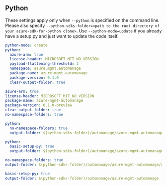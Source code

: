 ## Python

These settings apply only when `--python` is specified on the command line.
Please also specify `--python-sdks-folder=<path to the root directory of your azure-sdk-for-python clone>`.
Use `--python-mode=update` if you already have a setup.py and just want to update the code itself.

``` yaml $(python) && !$(track2) 
python-mode: create
python:
  azure-arm: true
  license-header: MICROSOFT_MIT_NO_VERSION
  payload-flattening-threshold: 2
  namespace: azure.mgmt.automanage
  package-name: azure-mgmt-automanage
  package-version: 0.1.0
  clear-output-folder: true
```

```yaml $(python) && $(track2) 
azure-arm: true 
license-header: MICROSOFT_MIT_NO_VERSION 
package-name: azure-mgmt-automanage
package-version: 0.1.0-preview
clear-output-folder: true 
no-namespace-folders: true 
``` 

``` yaml $(python) && $(python-mode) == 'update' && !$(track2) 
python:
  no-namespace-folders: true
  output-folder: $(python-sdks-folder)/automanage/azure-mgmt-automanage/azure/mgmt/automanage
```

``` yaml $(python) && $(python-mode) == 'create' && !$(track2) 
python:
  basic-setup-py: true
  output-folder: $(python-sdks-folder)/automanage/azure-mgmt-automanage
```

``` yaml $(python) && $(python-mode) == 'update' && $(track2) 
no-namespace-folders: true
output-folder: $(python-sdks-folder)/automanage/azure-mgmt-automanage/azure/mgmt/automanage
```

``` yaml $(python) && $(python-mode) == 'create' && $(track2) 
basic-setup-py: true
output-folder: $(python-sdks-folder)/automanage/azure-mgmt-automanage
```